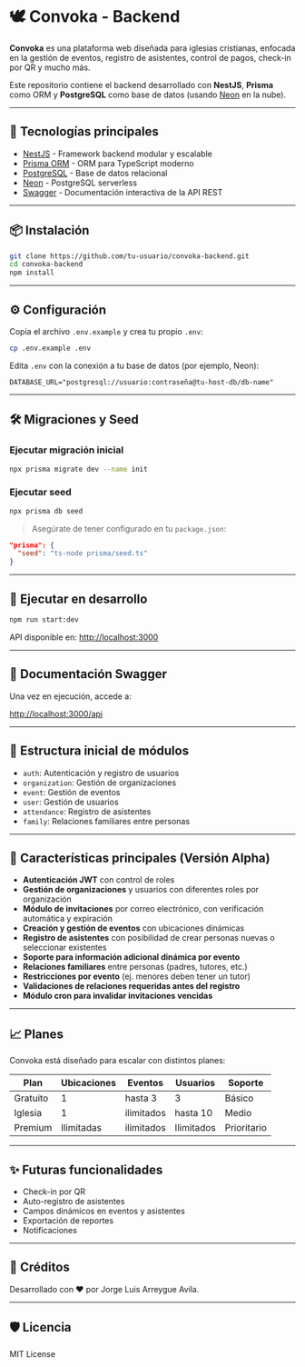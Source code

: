 # 🕊️ Convoka - Backend

**Convoka** es una plataforma web diseñada para iglesias cristianas, enfocada en la gestión de eventos, registro de asistentes, control de pagos, check-in por QR y mucho más.

Este repositorio contiene el backend desarrollado con **NestJS**, **Prisma** como ORM y **PostgreSQL** como base de datos (usando [Neon](https://neon.tech) en la nube).

---

## 🚀 Tecnologías principales

- [NestJS](https://nestjs.com/) - Framework backend modular y escalable
- [Prisma ORM](https://www.prisma.io/) - ORM para TypeScript moderno
- [PostgreSQL](https://www.postgresql.org/) - Base de datos relacional
- [Neon](https://neon.tech/) - PostgreSQL serverless
- [Swagger](https://swagger.io/tools/swagger-ui/) - Documentación interactiva de la API REST

---

## 📦 Instalación

```bash
git clone https://github.com/tu-usuario/convoka-backend.git
cd convoka-backend
npm install
```

---

## ⚙️ Configuración

Copia el archivo `.env.example` y crea tu propio `.env`:

```bash
cp .env.example .env
```

Edita `.env` con la conexión a tu base de datos (por ejemplo, Neon):

```
DATABASE_URL="postgresql://usuario:contraseña@tu-host-db/db-name"
```

---

## 🛠️ Migraciones y Seed

### Ejecutar migración inicial
```bash
npx prisma migrate dev --name init
```

### Ejecutar seed
```bash
npx prisma db seed
```

> Asegúrate de tener configurado en tu `package.json`:
```json
"prisma": {
  "seed": "ts-node prisma/seed.ts"
}
```

---

## 🧪 Ejecutar en desarrollo

```bash
npm run start:dev
```

API disponible en: [http://localhost:3000](http://localhost:3000)

---

## 📖 Documentación Swagger

Una vez en ejecución, accede a:

[http://localhost:3000/api](http://localhost:3000/api)

---

## 🔐 Estructura inicial de módulos

- `auth`: Autenticación y registro de usuarios
- `organization`: Gestión de organizaciones
- `event`: Gestión de eventos
- `user`: Gestión de usuarios
- `attendance`: Registro de asistentes
- `family`: Relaciones familiares entre personas

---

## 🚀 Características principales (Versión Alpha)

- **Autenticación JWT** con control de roles
- **Gestión de organizaciones** y usuarios con diferentes roles por organización
- **Módulo de invitaciones** por correo electrónico, con verificación automática y expiración
- **Creación y gestión de eventos** con ubicaciones dinámicas
- **Registro de asistentes** con posibilidad de crear personas nuevas o seleccionar existentes
- **Soporte para información adicional dinámica por evento**
- **Relaciones familiares** entre personas (padres, tutores, etc.)
- **Restricciones por evento** (ej. menores deben tener un tutor)
- **Validaciones de relaciones requeridas antes del registro**
- **Módulo cron para invalidar invitaciones vencidas**

---

## 📈 Planes

Convoka está diseñado para escalar con distintos planes:

| Plan         | Ubicaciones | Eventos       | Usuarios     | Soporte      |
|--------------|-------------|----------------|--------------|--------------|
| Gratuito     | 1           | hasta 3        | 3            | Básico       |
| Iglesia      | 1           | ilimitados     | hasta 10     | Medio        |
| Premium      | Ilimitadas  | ilimitados     | Ilimitados   | Prioritario  |

---

## ✨ Futuras funcionalidades

- Check-in por QR
- Auto-registro de asistentes
- Campos dinámicos en eventos y asistentes
- Exportación de reportes
- Notificaciones

---

## 🙌 Créditos

Desarrollado con ❤️ por Jorge Luis Arreygue Avila.

---

## 🛡️ Licencia

MIT License
